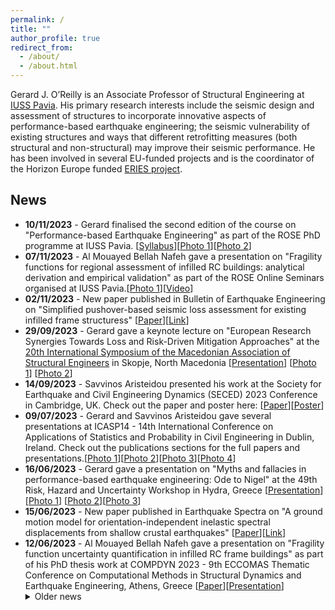 ```yaml
---
permalink: /
title: ""
author_profile: true
redirect_from:
  - /about/
  - /about.html
---
```

Gerard J. O’Reilly is an Associate Professor of Structural Engineering at [IUSS Pavia](https://www.iusspavia.it/en). His primary research interests include the seismic design and assessment of structures to incorporate innovative aspects of performance-based earthquake engineering; the seismic vulnerability of existing structures and ways that different retrofitting measures (both structural and non-structural) may improve their seismic performance. He has been involved in several EU-funded projects and is the coordinator of the Horizon Europe funded [ERIES project](https://www.eries.eu).

## News
<ul>

<li> <b>10/11/2023</b> - Gerard finalised the second edition of the course on "Performance-based Earthquake Engineering" as part of the ROSE PhD programme at IUSS Pavia. [<a href="https://gerardjoreilly.github.io/files/Photos/PBEE-Course-Syllabus-v8.pdf">Syllabus</a>][<a href="https://gerardjoreilly.github.io/files/Photos/pbee-2023bis-1.JPG">Photo 1</a>][<a href="https://gerardjoreilly.github.io/files/Photos/pbee-2023bis-2.JPG">Photo 2</a>]</li>

<li> <b>07/11/2023</b> - Al Mouayed Bellah Nafeh gave a presentation on "Fragility functions for regional assessment of infilled RC buildings: analytical derivation and empirical validation" as part of the ROSE Online Seminars organised at IUSS Pavia.[<a href="http://gerardjoreilly.github.io/files/Photos/rose-nafeh-2023.jpg">Photo 1</a>][<a href="https://www.youtube.com/watch?v=nAomrS9QdA4">Video</a>]</li>

<li> <b>02/11/2023</b> - New paper published in Bulletin of Earthquake Engineering on "Simplified pushover-based seismic loss assessment for existing infilled frame structuress" [<a href="http://gerardjoreilly.github.io/files/Journal/s10518-023-01792-x.pdf">Paper</a>][<a href="https://link.springer.com/article/10.1007/s10518-023-01792-x">Link</a>] </li>

<li> <b>29/09/2023</b> - Gerard gave a keynote lecture on "European Research Synergies Towards Loss and Risk-Driven Mitigation Approaches" at the <a href="http://mase.gf.ukim.edu.mk/">20th International Symposium of the Macedonian Association of Structural Engineers</a> in Skopje, North Macedonia [<a href="http://gerardjoreilly.github.io/files/Presentations/MASE20_Presentation_OReilly.pdf">Presentation</a>] [<a href="http://gerardjoreilly.github.io/files/Photos/mase-1.JPG">Photo 1</a>] [<a href="http://gerardjoreilly.github.io/files/Photos/mase-2.JPG">Photo 2</a>]</li>

<li> <b>14/09/2023</b> - Savvinos Aristeidou presented his work at the Society for Earthquake and Civil Engineering Dynamics (SECED) 2023 Conference in Cambridge, UK. Check out the paper and poster here: [<a href="http://gerardjoreilly.github.io/files/Conference/SECED_Aristeidou_paper.pdf">Paper</a>][<a href="http://gerardjoreilly.github.io/files/Conference/SECED_Aristeidou_poster.pdf">Poster</a>]</li>

<li> <b>09/07/2023</b> - Gerard and Savvinos Aristeidou gave several presentations at ICASP14 - 14th International Conference on Applications of Statistics and Probability in Civil Engineering in Dublin, Ireland. Check out the publications sections for the full papers and presentations.[<a href="http://gerardjoreilly.github.io/files/Photos/icasp-gerard-1.JPG">Photo 1</a>][<a href="http://gerardjoreilly.github.io/files/Photos/icasp-gerard-2.JPG">Photo 2</a>][<a href="http://gerardjoreilly.github.io/files/Photos/icasp-gerard-4.JPG">Photo 3</a>][<a href="http://gerardjoreilly.github.io/files/Photos/icasp-savvinos.jpg">Photo 4</a>]</li>

<li> <b>16/06/2023</b> - Gerard gave a presentation on "Myths and fallacies in performance-based earthquake engineering: Ode to Nigel" at the 49th Risk, Hazard and Uncertainty Workshop in Hydra, Greece [<a href="http://gerardjoreilly.github.io/files/Presentations/OReilly_Gerard_Hydra_2023_public.pdf">Presentation</a>][<a href="http://gerardjoreilly.github.io/files/Photos/hydra-group.JPG">Photo 1</a>] [<a href="http://gerardjoreilly.github.io/files/Photos/hydra-2.JPG">Photo 2</a>][<a href="http://gerardjoreilly.github.io/files/Photos/hydra-3.JPG">Photo 3</a>]</li>

<li> <b>15/06/2023</b> - New paper published in Earthquake Spectra on "A ground motion model for orientation-independent inelastic spectral displacements from shallow crustal earthquakes" [<a href="http://gerardjoreilly.github.io/files/Journal/aristeidou-et-al-2023-a-ground-motion-model-for-orientation-independent-inelastic-spectral-displacements-from-shallow.pdf">Paper</a>][<a href="https://journals.sagepub.com/doi/10.1177/87552930231180228">Link</a>] </li>

<li> <b>12/06/2023</b> - Al Mouayed Bellah Nafeh gave a presentation on "Fragility function uncertainty quantification in infilled RC frame buildings" as part of his PhD thesis work at COMPDYN 2023 - 9th ECCOMAS Thematic Conference on Computational Methods in Structural Dynamics and Earthquake Engineering, Athens, Greece [<a href="http://gerardjoreilly.github.io/files/Conference/Nafeh_O'Reilly_UncertaintyQuantification.pdf">Paper</a>][<a href="http://gerardjoreilly.github.io/files/Presentations/COMPDYN2023_Nafeh.pdf">Presentation</a>] </li>



<details><summary>Older news</summary>
<ul>
</ul>

<li> <b>25/05/2023</b> - Gerard organised and chaired the 2023 General Assembly meeting of the ERIES project in Thessaloniki, Greece. For more information about the meeting and the project activities, see the <a href="https://eries.eu/ga-meeting-2023/">project website</a> and the <a href="https://www.linkedin.com/company/eries-engineering-research-infrastructures-for-european-synergies/">LinkedIn page</a> [<a href="http://gerardjoreilly.github.io/files/Photos/eries-ga-2023.JPEG">Photo</a>]</li>

<li> <b>22/05/2023</b> - Gerard gave a presentation at the seminar on "Valutazione e gestione del rischio NaTech negli stabilimenti PIR" organised by INAIL in Rome, Italy on the topic of "La ricerca nel campo della gestione del rischio NaTech da sisma" [<a href="http://gerardjoreilly.github.io/files/Presentations/progr-dit-evento.pdf">Flyer</a>] [<a href="http://gerardjoreilly.github.io/files/Presentations/OReilly_Gerard_INAIL_2023.pdf">Presentation</a>]</li>

<li> <b>27/04/2023</b> - Gerard gave a webinar to the 2nd RICH Europe Webinar on Transnational and Virtual Access Opportunities on the topic of "ERIES – Engineering Research Infrastructures for European Synergies" [<a href="http://gerardjoreilly.github.io/files/Presentations/2023_04_27_RICH_Webinar_agenda.pdf">Flyer</a>] [<a href="https://rich-europe.eu/transnational-and-virtual-access-webinar-2-save-the-date/">Link</a>]</li>

<li> <b>20/04/2023</b> - Gerard has been announced as a keynote speaker at the <a href="http://mase.gf.ukim.edu.mk/">20th International Symposium of the Macedonian Association of Structural Engineers</a> from 28-29 September 2023 in Skopje, North Macedonia. He will give a talk on "European Research Synergies Towards Loss and Risk-Driven Mitigation Approaches" </li>

<li> <b>13/04/2023</b> - Gerard was presented with the 2022 Shah Family Innovation Prize from the Earthquake Engineering Research Institute at the Annual Meeting in San Francisco, California 
[<a href="https://twitter.com/EERI_tweets/status/1646310442799882240">Twitter</a>][<a href="http://gerardjoreilly.github.io/files/Photos/eeri_annual_meeting_1.jpg">Photo 1</a>][<a href="http://gerardjoreilly.github.io/files/Photos/eeri_annual_meeting_2.jpg">Photo 2</a>][<a href="http://gerardjoreilly.github.io/files/Photos/eeri_annual_meeting_3.jpg">Photo 3</a>][<a href="http://gerardjoreilly.github.io/files/Photos/eeri_annual_meeting_4.jpg">Photo 4</a>] </li>

<li> <b>09/03/2023</b> - New paper published in Structure and Infrastructure Engineering on "Seismic risk prioritisation schemes for reinforced concrete bridge portfolios" [<a href="http://gerardjoreilly.github.io/files/Journal/sie_prioritisation.pdf">Paper</a>][<a href="https://www.tandfonline.com/eprint/AB6MK6P6AVDWT4D9N4WK/full?target=10.1080/15732479.2023.2187424">Link</a>] </li>

<li> <b>03/03/2023</b> - New paper published in the International Journal of Disaster Risk Reduction on "Risk-aware navigation in industrial plants at risk of NaTech accidents" [<a href="http://gerardjoreilly.github.io/files/Journal/rossini_ijdrr.pdf">Paper</a>][<a href="https://www.sciencedirect.com/science/article/pii/S2212420923001000?via%3Dihub">Link</a>] </li>

<li> <b>10/02/2023</b> - New paper published in Procedia Structural Integrity on "Simplified tools for the risk assessment and classification of existing buildings" [<a href="http://gerardjoreilly.github.io/files/Conference/anidis-2022.pdf">Paper</a>][<a href="https://www.sciencedirect.com/science/article/pii/S2452321623002329?via%3Dihub">Link</a>] </li>

<li> <b>09/01/2023</b> - New paper by Al Mouayed Bellah Nafeh published in the Bulletin of Earthquake Engineering on "Simplified pushover-based seismic risk assessment methodology for existing infilled frame structures" [<a href="http://gerardjoreilly.github.io/files/Journal/Nafeh-OReilly-2023.pdf">Paper</a>][<a href="https://link.springer.com/article/10.1007/s10518-022-01600-y">Link</a>] </li>

<li> <b>12/12/2022</b> - New paper with Matt Fox from the University of Pavia published in Earthquake Engineering and Structural Dynamics on the topic of "Exploring the site dependency of fragility functions in risk-targeted design" [<a href="http://gerardjoreilly.github.io/files/Journal/Fox-OReilly-EESD-2022.pdf">Paper</a>][<a href="https://onlinelibrary.wiley.com/doi/abs/10.1002/eqe.3783?campaign=wolearlyview">Link</a>] </li>

<li> <b>02/12/2022</b> - Gerard is the 2022 recipient of the Shah Family Innovation Prize by the Earthquake Engineering Research Institute [<a href="https://eeri.org/about-eeri/news/13895-2022-shah-family-innovation-prize-awarded-to-gerard-o-reilly">Link</a>]</li>

<li> <b>16/11/2022</b> - Gerard gave a webinar to the Italian Association for Wind Engineering Young (ANIV - Associazione Nazionale per Ingegneria del Vento - Giovani) on the topic of "ERIES research infrastructure network: how to apply for transnational access grants" [<a href="http://gerardjoreilly.github.io/files/Presentations/Locandina_ANIVGLT_ERIES_vLRGP.pdf">Flyer</a>] [<a href="https://www.aniv-iawe.org/eries-research-infrastructure-network-how-to-apply-for-transnational-access-grants/">Link</a>]</li>

<li> <b>19/10/2022</b> - New paper by Nic Clemett and others from the Reluis 2019-2021 working group in Pavia published in the ASCE Journal of Structural Engineering on the topic of "Optimal Combined Seismic and Energy Efficiency Retrofitting for Existing Buildings in Italy" [<a href="http://gerardjoreilly.github.io/files/Journal/Clemett-et-al2023OptimalcombinedseismicandenergyefficiencyretrofittingforexistingbuildingsinItaly.pdf">Paper</a>][<a href="https://ascelibrary.org/doi/10.1061/%28ASCE%29ST.1943-541X.0003500">Link</a>] </li>

<li> <b>12/10/2022</b> - Al Mouayed Bellah Nafeh gave a seminar on "Simplified Approaches for the Risk Assessment of Non-Ductile Infilled RC Structures" at the ROSE Centre's seminar series in Pavia, Italy [<a href="https://www.youtube.com/watch?v=mjh_JaIeZgw">Video</a>] </li>

<li> <b>14/9/2022</b> - Gerard gave a presentation on "Simplified tools for the risk assessment and classification of existing buildings" at ANIDIS - Associazione Nazionale Italiana di Ingegneria Sismica 2022, Turin, Italy [<a href="http://gerardjoreilly.github.io/files/Conference/OReilly_etal_ANIDIS_2022_v3.pdf">Paper</a>][<a href="http://gerardjoreilly.github.io/files/Presentations/ANIDIS-2022-presentation.pdf">Presentation</a>] </li>
  
<li> <b>9/9/2022</b> - Davit Shahnazaryan gave a presentation on "Integrating multiple risks to aid the navigation of industrial plant workers during seismic events" which forms part of the ROSSINI project at the 3rd European Conference on Earthquake Engineering & Seismology, Bucharest, Romania [<a href="http://gerardjoreilly.github.io/files/Conference/C29-Shahnazaryan.pdf">Paper</a>] </li>

<li> <b>9/9/2022</b> - Davit Shahnazaryan gave a presentation on "Current and contemporary seismic design methods: a comparative review" at the 3rd European Conference on Earthquake Engineering & Seismology, Bucharest, Romania [<a href="http://gerardjoreilly.github.io/files/Conference/C32-Design-Methods-final.pdf">Paper</a>][<a href="http://gerardjoreilly.github.io/files/Presentations/3ECEES-Design-Methods-presentation.pdf">Presentation</a>] </li>

<li> <b>5/9/2022</b> - Al Mouayed Bellah Nafeh gave a presentation on "Simplified Seismic Risk Assessment of Non-Ductile Infilled RC Frame Buildings" as part of his PhD thesis work at the 3rd European Conference on Earthquake Engineering & Seismology, Bucharest, Romania [<a href="http://gerardjoreilly.github.io/files/Conference/C31-Nafeh_OReilly_InfilledRC_SimplifiedRisk_v3.pdf">Paper</a>][<a href="http://gerardjoreilly.github.io/files/Presentations/3ECEES-IM-bias-presentation.pdf">Presentation</a>] </li>

<li> <b>5/9/2022</b> - Gerard gave a presentation on "Towards improved response quantification of existing infilled RC frames" at the 3rd European Conference on Earthquake Engineering & Seismology, Bucharest, Romania [<a href="http://gerardjoreilly.github.io/files/Conference/C33-IM-bias-paper.pdf">Paper</a>][<a href="http://gerardjoreilly.github.io/files/Presentations/3ECEES-IM-bias-presentation.pdf">Presentation</a>] </li>

<li> <b>5/9/2022</b> - Savvinos Aristeidou gave a presentation on "Ground motion directionality effects on inelastic spectral displacements" as part of his PhD thesis work at the 3rd European Conference on Earthquake Engineering & Seismology, Bucharest, Romania [<a href="http://gerardjoreilly.github.io/files/Conference/C30-Contribution_3ECEES_Savvinos_Aristeidou_final.pdf">Paper</a>][<a href="http://gerardjoreilly.github.io/files/Presentations/Savvinos-3ECEES.pdf">Presentation</a>] </li>

<li> <b>18/7/2022</b> - Gerard gave a presentation on "Integrating multiple risks to aid the navigation of industrial plant workers during seismic events" at the ASME 2022 Pressure Vessels & Piping Conference, Las Vegas, USA [<a href="http://gerardjoreilly.github.io/files/Conference/C28-PVP2022-84014_final.pdf">Paper</a>][<a href="http://gerardjoreilly.github.io/files/Presentations/pvp2022_.pdf">Presentation</a>][<a href="https://youtu.be/h0L81oRVhV8">Video</a>] </li>

<li> <b>6/7/2022</b> - Gerard gave a presentation on "Risk and loss mitigation in seismic design: a review of current methods and future direction" at ICONHIC 2022 - 3rd International Conference on Natural Hazards & Infrastructure, 22 – 24 June 2021, Athens, Greece. [<a href="http://gerardjoreilly.github.io/files/Conference/C27-ICONHIC2021_paper_OReilly_v2.pdf">Paper</a>][<a href="http://gerardjoreilly.github.io/files/Presentations/ICONHIC-2022-OReilly.pdf">Presentation</a>] </li>

<li> <b>9/6/2022</b> - After a 2 year hiatus, the International Nigel Priestley Seminar is back in Pavia, Italy! </li>

<li> <b>8/6/2022</b> - The ERIES project was kicked off in Pavia, Italy [<a href="https://eries.eu/eries-kick-off-meeting-8th-june-2022/">See more</a>] </li>

<li> <b>13/9/2021</b> - Gerard gave a presentation on "Seismic Risk Classification of Non-Structural Elements" at the 17th World Conference on Earthquake Engineering, Sendai, Japan [<a href="http://gerardjoreilly.github.io/files/Conference/C19-2020.pdf">Paper</a>][<a href="http://gerardjoreilly.github.io/files/Presentations/17WCEE_Presentation_NonStrRisk.pdf">Presentation</a>][<a href="https://youtu.be/DXka-0tk8XU">Video</a>] </li>

<li> <b>13/12/2019</b> - Gerard gave a presentation on the Joint Research carried out at the Kobori Research Complex in Tokyo, Japan [<a href="http://gerardjoreilly.github.io/files/Presentations/OReilly-Gerard-KRC-Final-Presentation.pdf">Presentation</a>] </li>

<li> <b>2019</b> - Gerard gave a presentation on "Characterising Seismic Vulnerability of Bridge Structures and Infrastructure Vulnerability Assessment" as part of the INFRA-NAT Platform Workshop in Ohrid, North Macedonia [<a href="http://gerardjoreilly.github.io/files/Presentations/INFRA-NAT-Meeting-Gerard.pdf">Presentation</a>] </li>

<li> <b>3/10/2019</b> - Gerard gave an invited talk on "Developments in performance-based seismic design and assessment: an Italian perspective" at the University of Canterbury, New Zealand. </li>

<li> <b>24/6/2019</b> - Gerard gave a presentation on "On the Efficient Risk Assessment of Bridge Structures" at COMPDYN 2019 - 7th ECCOMAS Thematic Conference on Computational Methods in Structural Dynamics and Earthquake Engineering, Hersonissos, Greece. [<a href="http://gerardjoreilly.github.io/files/Conference/C13-2019.pdf">Paper</a>][<a href="http://gerardjoreilly.github.io/files/Presentations/Compdyn2019_Presentation.pdf">Presentation</a>] </li>

<li> <b>27/5/2019</b> - Gerard gave a presentation on "Towards Regional Safety Assessment of Bridge Infrastructure" at the 13th International Conference on Applications of Statistics and Probability in Civil Engineering, Seoul, South Korea. [<a href="http://gerardjoreilly.github.io/files/Conference/C11-2019.pdf">Paper</a>][<a href="http://gerardjoreilly.github.io/files/Presentations/ICASP13_Presentation.pdf">Presentation</a>] </li>

<li> <b>19/6/2018</b> - Gerard gave a presentation on "On the seismic assessment and retrofit of infilled RC frames structures" at the 16th European Conference on Earthquake Engineering, Thessaloniki, Greece.
 [<a href="http://gerardjoreilly.github.io/files/Conference/C10-2018.pdf">Paper</a>] </li>

<li> <b>19/6/2018</b> - Gerard gave a presentation on "Intensity Measures for the Collapse Assessment of Infilled RC Frames" at the 16th European Conference on Earthquake Engineering, Thessaloniki, Greece.
 [<a href="http://gerardjoreilly.github.io/files/Conference/C9-2018.pdf">Paper</a>][<a href="http://gerardjoreilly.github.io/files/Presentations/16ECEE_Presentation.pdf">Presentation</a>] </li>

<li> <b>2017</b> - Gerard gave a presentation on "Modelling Uncertainty in Existing Italian RC Frames" at COMPDYN 2017 - 6th International Conference on Computational Methods in Structural Dynamics and Earthquake Engineering, Rhodes, Greece.
 [<a href="http://gerardjoreilly.github.io/files/Conference/C8-2017.pdf">Paper</a>][<a href="http://gerardjoreilly.github.io/files/Presentations/Compdyn2017_Presentation.pdf">Presentation</a>] </li>

<li> <b>2017</b> - Gerard gave a presentation on "System Identification and Structural Modelling of Italian School Buildings" at the IMAC-XXXV Conference & Exposition on Structural Dynamics, Orange County, USA. [<a href="http://gerardjoreilly.github.io/files/Conference/C7-2017.pdf">Paper</a>][<a href="http://gerardjoreilly.github.io/files/Presentations/IMACXXXV_Presentation_v2.pdf">Presentation</a>] </li>

<li> <b>2017</b> - Gerard gave a presentation on "Implications of a More Refined Damage Estimation Approach in the Assessment of RC Frames" at the 16th World Conference on Earthquake Engineering, Santiago, Chile. [<a href="http://gerardjoreilly.github.io/files/Conference/C6-2017.pdf">Paper</a>][<a href="http://gerardjoreilly.github.io/files/Presentations/WCEE_Presentation_v1.pdf">Presentation</a>] </li>

<li> <b>2015</b> - Gerard gave a presentation on "Influence of Modelling Parameters on the Fragility Assessment of pre-1970 Italian RC Structures" at COMPDYN 2015 - 5th ECCOMAS Thematic Conference on Computational Methods in Structural Dynamics and Earthquake Engineering, Hersonissos, Greece. [<a href="http://gerardjoreilly.github.io/files/Conference/C5-2015.pdf">Paper</a>][<a href="http://gerardjoreilly.github.io/files/Presentations/OReilly_Sullivan_Compdyn2015_Presentation.pdf">Presentation</a>] </li>

<li> <b>2013</b> - Gerard gave a presentation on "Comparing the seismic performance of concentrically braced frames with and without self-centering behaviour" at the 2nd International Conference on Structures and Architecture, Guimaraes, Portugal. [<a href="http://gerardjoreilly.github.io/files/Conference/C4-2013.pdf">Paper</a>] </li>

<li> <b>2012</b> - Gerard gave a presentation on "Performance-Based Design of a Self-Centering Concentrically Braced Frame using the Direct Displacement-Based Design Procedure" at the 15th World Conference on Earthquake Engineering, Lisbon, Portugal. [<a href="http://gerardjoreilly.github.io/files/Conference/C3-2012.pdf">Paper</a>] </li>

<li> <b>2012</b> - Gerard gave a presentation on "Behaviour and Design of a Self-Centering Concentrically Braced Steel Frame System" at the 15th World Conference on Earthquake Engineering, Lisbon, Portugal. [<a href="http://gerardjoreilly.github.io/files/Conference/C2-2012.pdf">Paper</a>] </li>

<li> <b>2012</b> - Gerard won “Best Structures Paper” for his paper presented at the BCRI2012 conference in Dublin, Ireland </li>

<li> <b>2012</b> - Gerard gave a presentation on "Development of a Novel Self-Centering Concentrically Braced Frame System for Deployment in Seismically Active Regions" at the Bridge and Concrete Research in Ireland, Dublin, Ireland. [<a href="http://gerardjoreilly.github.io/files/Conference/C1-2012.pdf">Paper</a>] </li>


</details>
